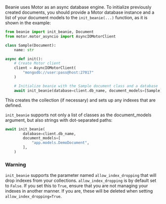 Beanie uses Motor as an async database engine.
To initialize previously created documents, you should provide a Motor database instance
and a list of your document models to the `init_beanie(...)` function, as it is shown in the example:

```python
from beanie import init_beanie, Document
from motor.motor_asyncio import AsyncIOMotorClient

class Sample(Document):
    name: str

async def init():
    # Create Motor client
    client = AsyncIOMotorClient(
        "mongodb://user:pass@host:27017"
    )

    # Initialize beanie with the Sample document class and a database
    await init_beanie(database=client.db_name, document_models=[Sample])
```

This creates the collection (if necessary) and sets up any indexes that are defined.


`init_beanie` supports not only a list of classes as the document_models argument,
but also strings with dot-separated paths:

```python
await init_beanie(
        database=client.db_name,
        document_models=[
            "app.models.DemoDocument",
        ],
    )
```

### Warning

`init_beanie` supports the parameter named `allow_index_dropping` that will drop indexes from your collections.
`allow_index_dropping` is by default set to `False`. If you set this to `True`,
ensure that you are not managing your indexes in another manner.
If you are, these will be deleted when setting `allow_index_dropping=True`.
